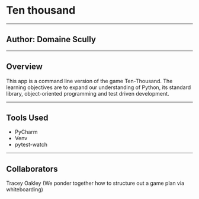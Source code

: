 # Ten thousand
<hr>

## Author: Domaine Scully
<hr>

## Overview
This app is a command line version of the game Ten-Thousand. The learning objectives are to expand our understanding of 
Python, its standard library, object-oriented programming and test driven development.
<hr>

## Tools Used
- PyCharm
- Venv
- pytest-watch
<hr>

## Collaborators

Tracey Oakley (We ponder together how to structure out a game plan via whiteboarding)